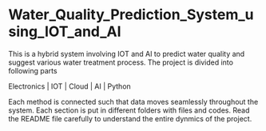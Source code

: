 # Water_Quality_Prediction_System_using_IOT_and_AI

This is a hybrid system involving IOT and AI to predict water quality and suggest various water treatment process. The project is divided into following parts

Electronics | IOT | Cloud | AI | Python

Each method is connected such that data moves seamlessly throughout the system. Each section is put in different folders with files and codes. Read the README file carefully to understand the entire dynmics of the project.
